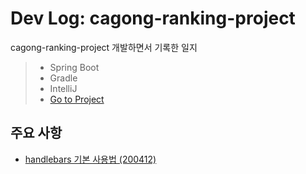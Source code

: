 # Dev Log: cagong-ranking-project
cagong-ranking-project 개발하면서 기록한 일지

> - Spring Boot
> - Gradle
> - IntelliJ
> - [Go to Project](https://github.com/hanbinleejoy/cagong-ranking-project)

## 주요 사항

- [handlebars 기본 사용법 (200412)](https://github.com/hanbinleejoy/daily-dev-log/blob/master/project/cagong-ranking-project/200412_dev_log.md)
